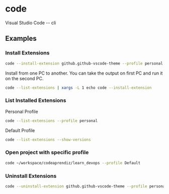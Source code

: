 # code

Visual Studio Code -- cli

## Examples

### Install Extensions

```bash
code --install-extension github.github-vscode-theme --profile personal
```

Install from one PC to another. You can take the output on first PC and run it on the second PC.

```bash
code --list-extensions | xargs -L 1 echo code --install-extension
```

### List Installed Extensions

Personal Profile

```bash
code --list-extensions --profile personal
```

Default Profile

```bash
code --list-extensions --show-versions
```

### Open project with specific profile

```bash
code ~/workspace/codeaprendiz/learn_devops --profile Default
```

### Uninstall Extensions

```bash
code --uninstall-extension github.github-vscode-theme --profile personal
```